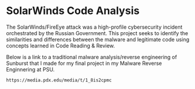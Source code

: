# SolarWinds Code Analysis

The SolarWinds/FireEye attack was a high-profile cybersecurity incident orchestrated by the Russian Government. This project seeks to identify the similarities and differences between the malware and legitimate code using concepts learned in Code Reading & Review. <br />

Below is a link to a traditional malware analysis/reverse engineering of Sunburst that I made for my final project in my Malware Reverse Enginnering at PSU. <br />

`https://media.pdx.edu/media/t/1_8is2cpmc`

